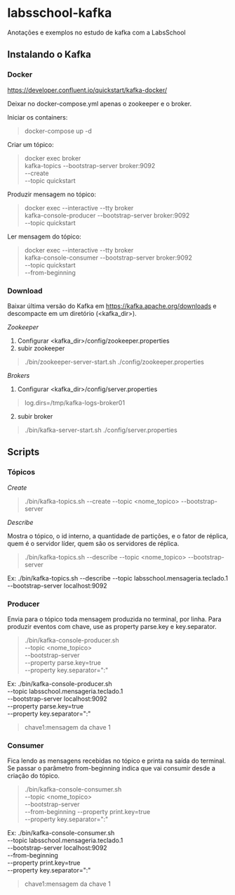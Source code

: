 # labsschool-kafka
Anotações e exemplos no estudo de kafka com a LabsSchool

## Instalando o Kafka

### Docker

https://developer.confluent.io/quickstart/kafka-docker/

Deixar no docker-compose.yml apenas o zookeeper e o broker.

Iniciar os containers:

> docker-compose up -d

Criar um tópico:

> docker exec broker \
    kafka-topics --bootstrap-server broker:9092 \
             --create \
             --topic quickstart

Produzir mensagem no tópico: 

> docker exec --interactive --tty broker \
    kafka-console-producer --bootstrap-server broker:9092 \
                       --topic quickstart

Ler mensagem do tópico:

> docker exec --interactive --tty broker \
    kafka-console-consumer --bootstrap-server broker:9092 \
                       --topic quickstart \
                       --from-beginning

### Download 

Baixar última versão do Kafka em https://kafka.apache.org/downloads e descompacte em um diretório (<kafka_dir>).

*Zookeeper*

1. Configurar <kafka_dir>/config/zookeeper.properties
2. subir zookeeper

> ./bin/zookeeper-server-start.sh ./config/zookeeper.properties 

*Brokers*

1. Configurar <kafka_dir>/config/server.properties

> log.dirs=/tmp/kafka-logs-broker01

2. subir broker

> ./bin/kafka-server-start.sh ./config/server.properties 

## Scripts

### Tópicos

*Create*
> ./bin/kafka-topics.sh --create --topic <nome_topico> --bootstrap-server <brokers>

*Describe*

Mostra o tópico, o id interno, a quantidade de partições, e o fator de réplica, quem é o servidor líder, quem são os servidores de réplica.

> ./bin/kafka-topics.sh --describe --topic <nome_topico> --bootstrap-server <brokers>

Ex: ./bin/kafka-topics.sh --describe --topic labsschool.mensageria.teclado.1 --bootstrap-server localhost:9092

### Producer

Envia para o tópico toda mensagem produzida no terminal, por linha. Para produzir eventos com chave, use as property parse.key e key.separator.

> ./bin/kafka-console-producer.sh \
    --topic <nome_topico> \
    --bootstrap-server <brokers> \
    --property parse.key=true \
    --property key.separator=":"

Ex: ./bin/kafka-console-producer.sh \
    --topic labsschool.mensageria.teclado.1 \
    --bootstrap-server localhost:9092 \
    --property parse.key=true \
    --property key.separator=":"

> chave1:mensagem da chave 1    

### Consumer

Fica lendo as mensagens recebidas no tópico e printa na saída do terminal. Se passar o parâmetro from-beginning indica que vai consumir desde a criação do tópico.

> ./bin/kafka-console-consumer.sh \
    --topic <nome_topico> \
    --bootstrap-server <brokers> \
    --from-beginning
    --property print.key=true \
    --property key.separator=":"

Ex: ./bin/kafka-console-consumer.sh \
    --topic labsschool.mensageria.teclado.1 \
    --bootstrap-server localhost:9092 \
    --from-beginning \
    --property print.key=true \
    --property key.separator=":"

> chave1:mensagem da chave 1


